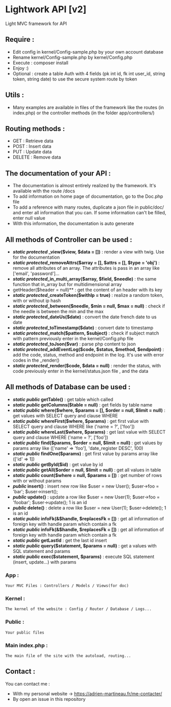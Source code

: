 # Lightwork API [v2]
Light MVC framework for API

## Require :
- Edit config in kernel/Config-sample.php by your own account database
- Rename kernel/Config-sample.php by kernel/Config.php
- Execute : composer install
- Enjoy :)
- Optional : create a table Auth with 4 fields (pk int id, fk int user_id, string token, string date)
to use the secure system route by token

## Utils :
- Many examples are available in files of the framework like the routes (in index.php)
or the controller methods (in the folder app/controllers/)

## Routing methods :
- GET : Retrieve data
- POST : Insert data
- PUT : Update data
- DELETE : Remove data

## The documentation of your API :
- The documentation is almost entirely realized by the framework. It's available with the route /docs
- To add information on home page of documentation, go to the Doc.php file
- To add a reference with many routes, duplicate a json file in public/doc/ and enter all information that you can.
If some information can't be filled, enter null value
- With this information, the documentation is auto generate

## All methods of Controller can be used :
- ***static protected* _view($view, $data = [])** : render a view with twig. Use for the documentation
- ***static protected*_removeAttrs($array = [], $attrs = [], $type = 'obj')** : remove all attributes of an array.
The attributes is pass in an array like ['email', 'password']...
- ***static protected*_in_multi_array($array, $field, $needle)** : the same function that in_array but for multidimensional array
- getHeader($header = null)** : get the content of an header with its key
- ***static protected*_createToken($withIp = true)** : realize a random token, with or without ip hash
- ***static protected*_between($needle, $min = null, $max = null)** : check if the needle is between the min and the max
- ***static protected*_dateUs($date)** : convert the date french date to us date
- ***static protected*_toTimestamp($date)** : convert date to timestamp
- ***static protected*_match($pattern, $subject)** : check if subject match with pattern previously enter in the kernel/Config.php file
- ***static protected*_toJson($var)** : parse php content to json
- ***static protected*_addEventLog($code, $status, $method, $endpoint)** : add the code, status, method and endpoint in the log. It's 
use with error codes in the _render()
- ***static protected*_render($code, $data = null)** : render the status, with code previously enter in the kernel/status.json file , and the data

## All methods of Database can be used :
- ***static public* getTable()** : get table which called
- ***static public* getColumns($table = null)** : get fields by table name
- ***static public* where($where, $params = [], $order = null, $limit = null)** : get values with SELECT query and clause WHERE
- ***static public* whereFirst($where, $params)** : get first value with SELECT query and clause WHERE like ('name = ?', ['foo'])
- ***static public* whereLast($where, $params)** : get last value with SELECT query and clause WHERE ('name = ?', ['foo'])
- ***static public* find($params, $order = null, $limit = null)** : get values by params array like (['name' => 'foo'], 'date_register DESC', 100)
- ***static public* findOne($params)** : get first value by params array like (['id' => 1])
- ***static public* getById($id)** : get value by id
- ***static public* getAll($order = null, $limit = null)** : get all values in table
- ***static public* count($where = null, $params = [])** : get number of rows with or without params
- ***public* insert()** : insert new row like $user = new User(); $user->foo = 'bar'; $user->insert();
- ***public* update()** : update a row like $user = new User(1); $user->foo = 'foobar'; $user->update(); 1 is an id
- ***public* delete()** : delete a row like $user = new User(1); $user->delete(); 1 is an id
- ***static public* infoFk(&$handle, $replacesFk = [])** : get all information of foreign key with handle param which contain a fk
- ***static public* infoFk(&$handle, $replacesFk = [])** : get all information of foreign key with handle param which contain a fk
- ***static public* getLastId** : get the last id insert
- ***static public* query($statement, $params = null)** : get a values with SQL statement and params
- ***static public* exec($statement, $params)** : execute SQL statement (insert, update...) with params

### App :
    Your MVC Files : Controllers / Models / Views(for doc)
    
### Kernel :
    The kernel of the website : Config / Router / Database / Logs...
    
### Public :
    Your public files
    
### Main index.php :
    The main file of the site with the autoload, routing...
    
## Contact :
You can contact me :
- With my personal website -> https://adrien-martineau.fr/me-contacter/
- By open an issue in this repository